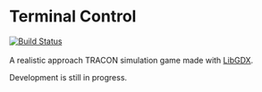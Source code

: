 # Terminal Control
[![Build Status](https://travis-ci.org/Bombbird2001/terminal-control.svg?branch=master)](https://travis-ci.org/Bombbird2001/ATC-Sim)
\
\
A realistic approach TRACON simulation game made with [LibGDX](https://libgdx.badlogicgames.com/).

Development is still in progress.

